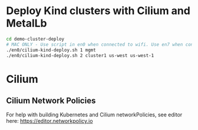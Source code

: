 
# Deploy Kind clusters with Cilium and MetalLb
```bash
cd demo-cluster-deploy
# MAC ONLY - Use script in en0 when connected to wifi. Use en7 when connected via ethernet
./en0/cilium-kind-deploy.sh 1 mgmt
./en0/cilium-kind-deploy.sh 2 cluster1 us-west us-west-1
```

# Cilium

## Cilium Network Policies
For help with building Kubernetes and Cilium networkPolicies, see editor here: https://editor.networkpolicy.io

<!-- 
# Deploy GatewayAPI CRDs
Note that gatewayAPI is not currently supported for MetalLB
https://github.com/metallb/metallb/issues/847

```bash
kubectl apply -f https://github.com/kubernetes-sigs/gateway-api/releases/download/v1.0.0/standard-install.yaml
``` -->